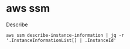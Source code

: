 # aws ssm

Describe

```
aws ssm describe-instance-information | jq -r '.InstanceInformationList[] | .InstanceId'
```
